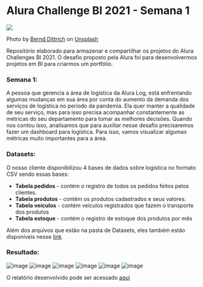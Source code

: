 # Alura Challenge BI 2021 - Semana 1

![](https://images.unsplash.com/photo-1559297434-fae8a1916a79?crop=entropy&cs=tinysrgb&fm=jpg&ixlib=rb-1.2.1&q=80&raw_url=true&ixid=MnwxMjA3fDB8MHxwaG90by1wYWdlfHx8fGVufDB8fHx8&auto=format&fit=crop&w=870)


Photo by [Bernd Dittrich](https://unsplash.com/@hdbernd) on [Unsplash](https://unsplash.com/?utm_source=medium&utm_medium=referral)


<p> Repositório elaborado para armazenar e compartilhar os projetos do Alura Challenges BI 2021. O desafio proposto pela Alura  foi para desenvolvermos projetos em BI para criarmos um portfólio. </p>


### Semana 1:
A pessoa que gerencia a área de logística da Alura Log, está enfrentando algumas mudanças em sua área por conta do aumento da demanda dos serviços de logística no período da pandemia. Ela quer manter a qualidade de seu serviço, mas para isso precisa acompanhar constantemente as métricas do seu departamento para tomar as melhores decisões.
Quando nos contou isso, analisamos que para auxiliar nesse desafio precisaremos fazer um dashboard para logística. Para isso, vamos visualizar algumas métricas muito importantes para a área. 

### Datasets:
   <p> O nosso cliente disponibilizou 4 bases de dados sobre logística no formato CSV sendo essas bases: </p>
  <ul>
    <li> <b>Tabela pedidos</b> - contém o registro de todos os pedidos feitos pelos clientes. </li>
    <li> <b>Tabela produtos</b> - contém os produtos cadastrados e seus valores. </li>
    <li> <b>Tabela veículos</b> - contém veículos registrados que fazem o transporte dos produtos </li>
    <li> <b>Tabela estoque</b> - contém o registro de estoque dos produtos por mês </li>
 </ul>
 <p> Além dos arquivos que estão na pasta de Datasets, eles também estão disponíveis nesse <a href="https://drive.google.com/drive/folders/1saKsmnW4FvOw_MRG363pNEYFbFpGw5hf?usp=sharing" target="_blank">link</a> </p>
  
### Resultado:
   
   ![image](https://user-images.githubusercontent.com/64700794/169039169-55e36e18-83d5-41fd-8816-21cbe6d3c3f0.png)
![image](https://user-images.githubusercontent.com/64700794/169039257-9e1a5914-dbb6-4003-a834-2110c17451bb.png)
![image](https://user-images.githubusercontent.com/64700794/169039430-acd09741-3f8c-4257-8f3c-e6fbd40733b8.png)
![image](https://user-images.githubusercontent.com/64700794/169039466-322a0ba1-3519-4fb3-bc80-e1921144c44a.png)
![image](https://user-images.githubusercontent.com/64700794/169039512-5107cf6e-d062-49b4-bfe1-87a6cd8d1bf2.png)
![image](https://user-images.githubusercontent.com/64700794/169039566-357f6d12-1da6-4511-9a3b-8db8ff7c95f4.png)


   
   
<p> O relatório desenvolvido pode ser acessado <a href=https://app.powerbi.com/view?r=eyJrIjoiMGZiZDVlYmEtMWEzMi00MzNjLTg5MGUtNTZiYmI5NjFhYTIwIiwidCI6IjcxMmY5ZGI0LTY0MDctNDA3NS04NDZhLTUyZDAwYWZkOTNmZiJ9>aqui</a></p>
  
